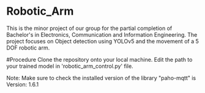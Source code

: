 # Robotic_Arm
This is the minor project of our group for the partial completion of Bachelor's in Electronics, Communication and Information Engineering.
The project focuses on Object detection using YOLOv5 and the movement of a 5 DOF robotic arm. 

#Procedure
Clone the repository onto your local machine.
Edit the path to your trained model in 'robotic_arm_control.py' file.

Note: 
Make sure to check the installed version of the library "paho-mqtt" is Version: 1.6.1

